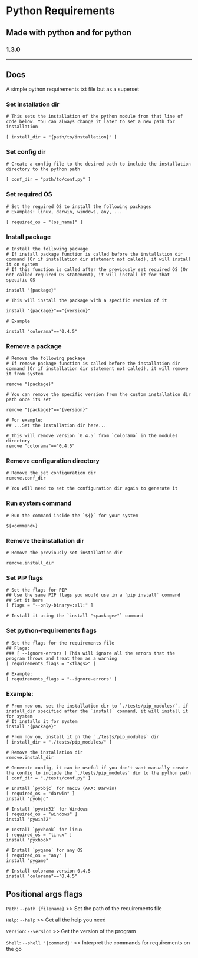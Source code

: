 # Python Requirements
## Made with python and for python
### 1.3.0

---

## Docs

A simple python requirements txt file but as a superset

### Set installation dir

```
# This sets the installation of the python module from that line of code below. You can always change it later to set a new path for installation

[ install_dir = "{path/to/installation}" ]
```

### Set config dir

```
# Create a config file to the desired path to include the installation directory to the python path

[ conf_dir = "path/to/conf.py" ]
```

### Set required OS

```
# Set the required OS to install the following packages
# Examples: linux, darwin, windows, any, ...

[ required_os = "{os_name}" ]
```

### Install package

```
# Install the following package
# If install package function is called before the installation dir command (Or if installation dir statement not called), it will install it on system
# If this function is called after the previously set required OS (Or not called required OS statement), it will install it for that specific OS

install "{package}"
```

```
# This will install the package with a specific version of it

install "{package}"=="{version}"

# Example

install "colorama"=="0.4.5"
```

### Remove a package

```
# Remove the following package
# If remove package function is called before the installation dir command (Or if installation dir statement not called), it will remove it from system

remove "{package}"
```

```
# You can remove the specific version from the custom installation dir path once its set

remove "{package}"=="{version}"

# For example:
## ...Set the installation dir here...

# This will remove version `0.4.5` from `colorama` in the modules directory
remove "colorama"=="0.4.5"
```

### Remove configuration directory
```
# Remove the set configuration dir
remove.conf_dir

# You will need to set the configuration dir again to generate it
```

### Run system command

```
# Run the command inside the `${}` for your system

${<command>}
```

### Remove the installation dir

```
# Remove the previously set installation dir

remove.install_dir
```

### Set PIP flags
```
# Set the flags for PIP
## Use the same PIP flags you would use in a `pip install` command
## Set it here
[ flags = "--only-binary=:all:" ]

# Install it using the `install "<package>"` command
```

### Set python-requirements flags
```
# Set the flags for the requirements file
## Flags:
### [ --ignore-errors ] This will ignore all the errors that the program throws and treat them as a warning
[ requirements_flags = "<flags>" ]

# Example:
[ requirements_flags = "--ignore-errors" ]
```

### Example:
```
# From now on, set the installation dir to `./tests/pip_modules/`, if install_dir specified after the `install` command, it will install it for system
# It installs it for system
install "{package}"

# From now on, install it on the `./tests/pip_modules` dir
[ install_dir = "./tests/pip_modules/" ]

# Remove the installation dir
remove.install_dir

# Generate config, it can be useful if you don't want manually create the config to include the `./tests/pip_modules` dir to the python path
[ conf_dir = "./tests/conf.py" ]

# Install `pyobjc` for macOS (AKA: Darwin)
[ required_os = "darwin" ]
install "pyobjc"

# Install `pywin32` for Windows
[ required_os = "windows" ]
install "pywin32"

# Install `pyxhook` for linux
[ required_os = "linux" ]
install "pyxhook"

# Install `pygame` for any OS
[ required_os = "any" ]
install "pygame"

# Install colorama version 0.4.5
install "colorama"=="0.4.5"
```

## Positional args flags

`Path`: `--path {filename}` >> Set the path of the requirements file

`Help`: `--help` >> Get all the help you need

`Version`: `--version` >> Get the version of the program

`Shell`: `--shell '{command}'` >> Interpret the commands for requirements on the go

